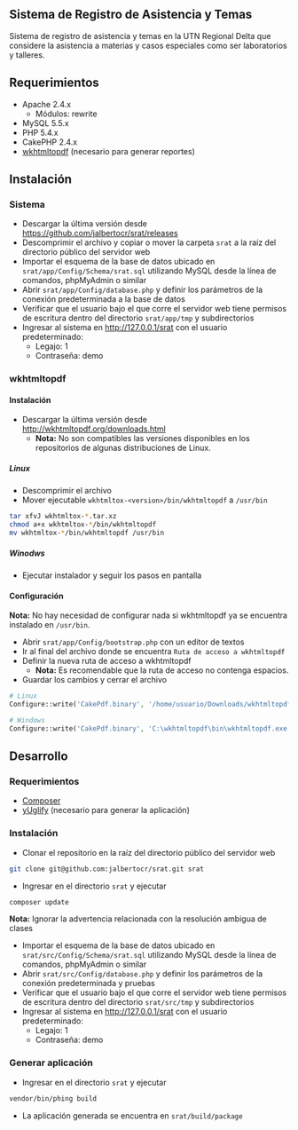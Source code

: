 ## Sistema de Registro de Asistencia y Temas

Sistema de registro de asistencia y temas en la UTN Regional Delta que considere la asistencia a materias y casos
especiales como ser laboratorios y talleres.

## Requerimientos

* Apache 2.4.x
  * Módulos: rewrite
* MySQL 5.5.x
* PHP 5.4.x
* CakePHP 2.4.x
* [wkhtmltopdf](http://wkhtmltopdf.org/) (necesario para generar reportes)

## Instalación

### Sistema

* Descargar la última versión desde https://github.com/jalbertocr/srat/releases
* Descomprimir el archivo y copiar o mover la carpeta `srat` a la raíz del directorio público del servidor web
* Importar el esquema de la base de datos ubicado en `srat/app/Config/Schema/srat.sql` utilizando MySQL
desde la línea de comandos, phpMyAdmin o similar
* Abrir `srat/app/Config/database.php` y definir los parámetros de la conexión predeterminada a la base de datos
* Verificar que el usuario bajo el que corre el servidor web tiene permisos de escritura dentro del directorio
`srat/app/tmp` y subdirectorios
* Ingresar al sistema en http://127.0.0.1/srat con el usuario predeterminado:
  * Legajo: 1
  * Contraseña: demo

### wkhtmltopdf

#### Instalación

* Descargar la última versión desde http://wkhtmltopdf.org/downloads.html
  * **Nota:** No son compatibles las versiones disponibles en los repositorios de algunas distribuciones de Linux.

##### Linux

* Descomprimir el archivo
* Mover ejecutable `wkhtmltox-<version>/bin/wkhtmltopdf` a `/usr/bin`

```bash
tar xfvJ wkhtmltox-*.tar.xz
chmod a+x wkhtmltox-*/bin/wkhtmltopdf
mv wkhtmltox-*/bin/wkhtmltopdf /usr/bin
```
##### Winodws

* Ejecutar instalador y seguir los pasos en pantalla

#### Configuración

**Nota:** No hay necesidad de configurar nada si wkhtmltopdf ya se encuentra instalado en `/usr/bin`.

* Abrir `srat/app/Config/bootstrap.php` con un editor de textos
* Ir al final del archivo donde se encuentra `Ruta de acceso a wkhtmltopdf`
* Definir la nueva ruta de acceso a wkhtmltopdf
  * **Nota:** Es recomendable que la ruta de acceso no contenga espacios.
* Guardar los cambios y cerrar el archivo

```php
# Linux
Configure::write('CakePdf.binary', '/home/usuario/Downloads/wkhtmltopdf');

# Windows
Configure::write('CakePdf.binary', 'C:\wkhtmltopdf\bin\wkhtmltopdf.exe');
```

## Desarrollo

### Requerimientos

* [Composer](https://getcomposer.org/)
* [yUglify](https://github.com/yui/yuglify) (necesario para generar la aplicación)

### Instalación

* Clonar el repositorio en la raíz del directorio público del servidor web

```bash
git clone git@github.com:jalbertocr/srat.git srat
```
* Ingresar en el directorio `srat` y ejecutar

```bash
composer update
```
**Nota:** Ignorar la advertencia relacionada con la resolución ambigua de clases

* Importar el esquema de la base de datos ubicado en `srat/src/Config/Schema/srat.sql` utilizando MySQL
desde la línea de comandos, phpMyAdmin o similar
* Abrir `srat/src/Config/database.php` y definir los parámetros de la conexión predeterminada y pruebas
* Verificar que el usuario bajo el que corre el servidor web tiene permisos de escritura dentro del directorio
`srat/src/tmp` y subdirectorios
* Ingresar al sistema en http://127.0.0.1/srat con el usuario predeterminado:
  * Legajo: 1
  * Contraseña: demo

### Generar aplicación

* Ingresar en el directorio `srat` y ejecutar

```bash
vendor/bin/phing build
```

* La aplicación generada se encuentra en `srat/build/package`
